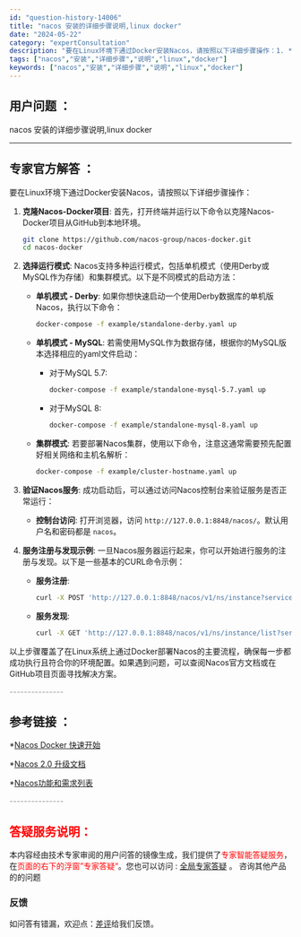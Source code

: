 ```yaml
---
id: "question-history-14006"
title: "nacos 安装的详细步骤说明,linux docker"
date: "2024-05-22"
category: "expertConsultation"
description: "要在Linux环境下通过Docker安装Nacos，请按照以下详细步骤操作：1. **克隆Nacos-Docker项目**:   首先，打开终端并运行以下命令以克隆Nacos-Docker项目从GitHub到本地环境。   ```bash   git clone https://github.com"
tags: ["nacos","安装","详细步骤","说明","linux","docker"]
keywords: ["nacos","安装","详细步骤","说明","linux","docker"]
---
```


## 用户问题 ： 
 nacos 安装的详细步骤说明,linux docker  

---------------
## 专家官方解答 ：

要在Linux环境下通过Docker安装Nacos，请按照以下详细步骤操作：

1. **克隆Nacos-Docker项目**:
   首先，打开终端并运行以下命令以克隆Nacos-Docker项目从GitHub到本地环境。

   ```bash
   git clone https://github.com/nacos-group/nacos-docker.git
   cd nacos-docker
   ```

2. **选择运行模式**:
   Nacos支持多种运行模式，包括单机模式（使用Derby或MySQL作为存储）和集群模式。以下是不同模式的启动方法：

   - **单机模式 - Derby**:
     如果你想快速启动一个使用Derby数据库的单机版Nacos，执行以下命令：

     ```bash
     docker-compose -f example/standalone-derby.yaml up
     ```

   - **单机模式 - MySQL**:
     若需使用MySQL作为数据存储，根据你的MySQL版本选择相应的yaml文件启动：

     - 对于MySQL 5.7:

       ```bash
       docker-compose -f example/standalone-mysql-5.7.yaml up
       ```

     - 对于MySQL 8:

       ```bash
       docker-compose -f example/standalone-mysql-8.yaml up
       ```

   - **集群模式**:
     若要部署Nacos集群，使用以下命令，注意这通常需要预先配置好相关网络和主机名解析：

     ```bash
     docker-compose -f example/cluster-hostname.yaml up
     ```

3. **验证Nacos服务**:
   成功启动后，可以通过访问Nacos控制台来验证服务是否正常运行：

   - **控制台访问**:
     打开浏览器，访问 `http://127.0.0.1:8848/nacos/`。默认用户名和密码都是 `nacos`。

4. **服务注册与发现示例**:
   一旦Nacos服务器运行起来，你可以开始进行服务的注册与发现。以下是一些基本的CURL命令示例：

   - **服务注册**:
     ```bash
     curl -X POST 'http://127.0.0.1:8848/nacos/v1/ns/instance?serviceName=nacos.naming.serviceName&ip=20.18.7.10&port=8080'
     ```

   - **服务发现**:
     ```bash
     curl -X GET 'http://127.0.0.1:8848/nacos/v1/ns/instance/list?serviceName=nacos.naming.serviceName'
     ```

以上步骤覆盖了在Linux系统上通过Docker部署Nacos的主要流程，确保每一步都成功执行且符合你的环境配置。如果遇到问题，可以查阅Nacos官方文档或在GitHub项目页面寻找解决方案。


<font color="#949494">---------------</font> 


## 参考链接 ：

*[Nacos Docker 快速开始](https://nacos.io/docs/latest/quickstart/quick-start-docker)
 
 *[Nacos 2.0 升级文档](https://nacos.io/docs/latest/upgrading/200-upgrading)
 
 *[Nacos功能和需求列表](https://nacos.io/docs/latest/archive/feature-list)


 <font color="#949494">---------------</font> 
 


## <font color="#FF0000">答疑服务说明：</font> 

本内容经由技术专家审阅的用户问答的镜像生成，我们提供了<font color="#FF0000">专家智能答疑服务</font>，在<font color="#FF0000">页面的右下的浮窗”专家答疑“</font>。您也可以访问 : [全局专家答疑](https://answer.opensource.alibaba.com/docs/intro) 。 咨询其他产品的的问题

### 反馈
如问答有错漏，欢迎点：[差评](https://ai.nacos.io/user/feedbackByEnhancerGradePOJOID?enhancerGradePOJOId=14015)给我们反馈。
